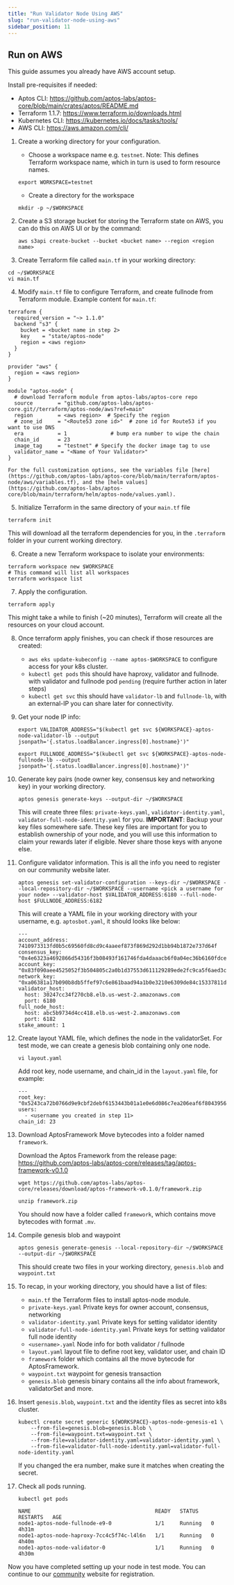 ```yaml
---
title: "Run Validator Node Using AWS"
slug: "run-validator-node-using-aws"
sidebar_position: 11
---
```


## Run on AWS
This guide assumes you already have AWS account setup.

Install pre-requisites if needed:

   * Aptos CLI: https://github.com/aptos-labs/aptos-core/blob/main/crates/aptos/README.md
   * Terraform 1.1.7: https://www.terraform.io/downloads.html
   * Kubernetes CLI: https://kubernetes.io/docs/tasks/tools/
   * AWS CLI: https://aws.amazon.com/cli/

1. Create a working directory for your configuration.

    * Choose a workspace name e.g. `testnet`. Note: This defines Terraform workspace name, which in turn is used to form resource names.
    ```
    export WORKSPACE=testnet
    ```

    * Create a directory for the workspace
    ```
    mkdir -p ~/$WORKSPACE
    ```

2. Create a S3 storage bucket for storing the Terraform state on AWS, you can do this on AWS UI or by the command: 

    ```
    aws s3api create-bucket --bucket <bucket name> --region <region name>
    ```

3. Create Terraform file called `main.tf` in your working directory:
  ```
  cd ~/$WORKSPACE
  vi main.tf
  ```

4. Modify `main.tf` file to configure Terraform, and create fullnode from Terraform module. Example content for `main.tf`:
  ```
  terraform {
    required_version = "~> 1.1.0"
    backend "s3" {
      bucket = <bucket name in step 2>
      key    = "state/aptos-node"
      region = <aws region>
    }
  }

  provider "aws" {
    region = <aws region>
  }

  module "aptos-node" {
    # download Terraform module from aptos-labs/aptos-core repo
    source        = "github.com/aptos-labs/aptos-core.git//terraform/aptos-node/aws?ref=main"
    region        = <aws region>  # Specify the region
    # zone_id     = "<Route53 zone id>"  # zone id for Route53 if you want to use DNS
    era           = 1              # bump era number to wipe the chain
    chain_id      = 23
    image_tag     = "testnet" # Specify the docker image tag to use
    validator_name = "<Name of Your Validator>"
  }
  ```

    For the full customization options, see the variables file [here](https://github.com/aptos-labs/aptos-core/blob/main/terraform/aptos-node/aws/variables.tf), and the [helm values](https://github.com/aptos-labs/aptos-core/blob/main/terraform/helm/aptos-node/values.yaml).

5. Initialize Terraform in the same directory of your `main.tf` file
  ```
  terraform init
  ```
This will download all the terraform dependencies for you, in the `.terraform` folder in your current working directory.

6. Create a new Terraform workspace to isolate your environments:
  ```
  terraform workspace new $WORKSPACE
  # This command will list all workspaces
  terraform workspace list
  ```

7. Apply the configuration.
  ```
  terraform apply
  ```
  This might take a while to finish (~20 minutes), Terraform will create all the resources on your cloud account.

8. Once terraform apply finishes, you can check if those resources are created:

    - `aws eks update-kubeconfig --name aptos-$WORKSPACE` to configure access for your k8s cluster.
    - `kubectl get pods` this should have haproxy, validator and fullnode. with validator and fullnode pod `pending` (require further action in later steps)
    - `kubectl get svc` this should have `validator-lb` and `fullnode-lb`, with an external-IP you can share later for connectivity.

9. Get your node IP info:

    ```
    export VALIDATOR_ADDRESS="$(kubectl get svc ${WORKSPACE}-aptos-node-validator-lb --output jsonpath='{.status.loadBalancer.ingress[0].hostname}')"

    export FULLNODE_ADDRESS="$(kubectl get svc ${WORKSPACE}-aptos-node-fullnode-lb --output jsonpath='{.status.loadBalancer.ingress[0].hostname}')"
    ```

10. Generate key pairs (node owner key, consensus key and networking key) in your working directory.

    ```
    aptos genesis generate-keys --output-dir ~/$WORKSPACE
    ```

    This will create three files: `private-keys.yaml`, `validator-identity.yaml`, `validator-full-node-identity.yaml` for you. **IMPORTANT**: Backup your key files somewhere safe. These key files are important for you to establish ownership of your node, and you will use this information to claim your rewards later if eligible. Never share those keys with anyone else.

11. Configure validator information. This is all the info you need to register on our community website later.

    ```
    aptos genesis set-validator-configuration --keys-dir ~/$WORKSPACE --local-repository-dir ~/$WORKSPACE --username <pick a username for your node> --validator-host $VALIDATOR_ADDRESS:6180 --full-node-host $FULLNODE_ADDRESS:6182

    ```

    This will create a YAML file in your working directory with your username, e.g. `aptosbot.yaml`, it should looks like below:

    ```
    ---
    account_address: 7410973313fd0b5c69560fd8cd9c4aaeef873f869d292d1bb94b1872e737d64f
    consensus_key: "0x4e6323a4692866d54316f3b08493f161746fda4daaacb6f0a04ec36b6160fdce"
    account_key: "0x83f090aee4525052f3b504805c2a0b1d37553d611129289ede2fc9ca5f6aed3c"
    network_key: "0xa06381a17b090b8db5ffef97c6e861baad94a1b0e3210e6309de84c15337811d"
    validator_host:
      host: 30247cc34f270cb8.elb.us-west-2.amazonaws.com
      port: 6180
    full_node_host:
      host: abc5b9734d4cc418.elb.us-west-2.amazonaws.com
      port: 6182
    stake_amount: 1
    ```

12. Create layout YAML file, which defines the node in the validatorSet. For test mode, we can create a genesis blob containing only one node.

    ```
    vi layout.yaml
    ```

    Add root key, node username, and chain_id in the `layout.yaml` file, for example:

    ```
    ---
    root_key: "0x5243ca72b0766d9e9cbf2debf6153443b01a1e0e6d086c7ea206eaf6f8043956"
    users:
      - <username you created in step 11>
    chain_id: 23
    ```

13. Download AptosFramework Move bytecodes into a folder named `framework`.

    Download the Aptos Framework from the release page: https://github.com/aptos-labs/aptos-core/releases/tag/aptos-framework-v0.1.0

    ```
    wget https://github.com/aptos-labs/aptos-core/releases/download/aptos-framework-v0.1.0/framework.zip

    unzip framework.zip
    ```

    You should now have a folder called `framework`, which contains move bytecodes with format `.mv`.

14. Compile genesis blob and waypoint

    ```
    aptos genesis generate-genesis --local-repository-dir ~/$WORKSPACE --output-dir ~/$WORKSPACE
    ``` 

    This should create two files in your working directory, `genesis.blob` and `waypoint.txt`

15. To recap, in your working directory, you should have a list of files:
    - `main.tf` the Terraform files to install aptos-node module.
    - `private-keys.yaml` Private keys for owner account, consensus, networking
    - `validator-identity.yaml` Private keys for setting validator identity
    - `validator-full-node-identity.yaml` Private keys for setting validator full node identity
    - `<username>.yaml` Node info for both validator / fullnode
    - `layout.yaml` layout file to define root key, validator user, and chain ID
    - `framework` folder which contains all the move bytecode for AptosFramework.
    - `waypoint.txt` waypoint for genesis transaction
    - `genesis.blob` genesis binary contains all the info about framework, validatorSet and more.

16. Insert `genesis.blob`, `waypoint.txt` and the identity files as secret into k8s cluster.

    ```
    kubectl create secret generic ${WORKSPACE}-aptos-node-genesis-e1 \
        --from-file=genesis.blob=genesis.blob \
        --from-file=waypoint.txt=waypoint.txt \
        --from-file=validator-identity.yaml=validator-identity.yaml \
        --from-file=validator-full-node-identity.yaml=validator-full-node-identity.yaml
    ```

    If you changed the era number, make sure it matches when creating the secret.

17. Check all pods running.

    ```
    kubectl get pods

    NAME                                        READY   STATUS    RESTARTS   AGE
    node1-aptos-node-fullnode-e9-0              1/1     Running   0          4h31m
    node1-aptos-node-haproxy-7cc4c5f74c-l4l6n   1/1     Running   0          4h40m
    node1-aptos-node-validator-0                1/1     Running   0          4h30m
    ```

Now you have completed setting up your node in test mode. You can continue to our [community](https://community.aptoslabs.com/) website for registration.
